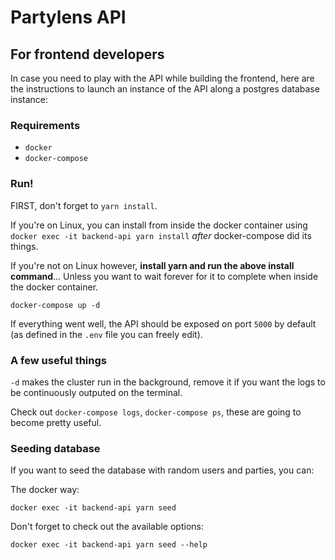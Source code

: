 # Partylens API

## For frontend developers

In case you need to play with the API while building the frontend, here are the instructions to launch an instance of
the API along a postgres database instance:

### Requirements

- `docker`
- `docker-compose`

### Run!

FIRST, don't forget to `yarn install`. 

If you're on Linux, you can install from inside the docker container using `docker exec -it backend-api yarn install` *after* docker-compose did its things. 

If you're not on Linux however, **install yarn and run the above install command**...
Unless you want to wait forever for it to complete when inside the docker container.

```shell
docker-compose up -d
```

If everything went well, the API should be exposed on port `5000` by default (as defined in the `.env` file you can freely edit).

### A few useful things

`-d` makes the cluster run in the background, remove it if you want the logs to be continuously outputed on the terminal.

Check out `docker-compose logs`, `docker-compose ps`, these are going to become pretty useful.

### Seeding database

If you want to seed the database with random users and parties, you can:

The docker way:
```shell
docker exec -it backend-api yarn seed
```

Don't forget to check out the available options:

```shell
docker exec -it backend-api yarn seed --help
```
